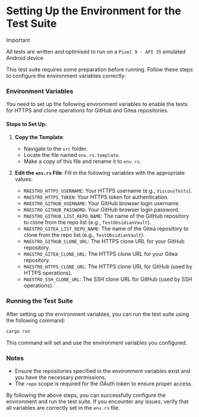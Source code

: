 # Setting Up the Environment for the Test Suite

> [!IMPORTANT]
> All tests are written and optimised to run on a `Pixel 9 - API 35` emulated Android device

This test suite requires some preparation before running. Follow these steps to configure the environment variables correctly:

### Environment Variables

You need to set up the following environment variables to enable the tests for HTTPS and clone operations for GitHub and Gitea repositories.

#### Steps to Set Up:

1. **Copy the Template**:
   - Navigate to the `src` folder.
   - Locate the file named `env.rs.template`.
   - Make a copy of this file and rename it to `env.rs`.

2. **Edit the `env.rs` File**:
   Fill in the following variables with the appropriate values:

   - `MAESTRO_HTTPS_USERNAME`: Your HTTPS username (e.g., `ViscousTests`).
   - `MAESTRO_HTTPS_TOKEN`: Your HTTPS token for authentication.
   - `MAESTRO_GITHUB_USERNAME`: Your GitHub browser login username.
   - `MAESTRO_GITHUB_PASSWORD`: Your GitHub browser login password.
   - `MAESTRO_GITHUB_LIST_REPO_NAME`: The name of the GitHub repository to clone from the repo list (e.g., `TestObsidianVault`).
   - `MAESTRO_GITEA_LIST_REPO_NAME`: The name of the Gitea repository to clone from the repo list (e.g., `TestObsidianVault`).
   - `MAESTRO_GITHUB_CLONE_URL`: The HTTPS clone URL for your GitHub repository.
   - `MAESTRO_GITEA_CLONE_URL`: The HTTPS clone URL for your Gitea repository.
   - `MAESTRO_HTTPS_CLONE_URL`: The HTTPS clone URL for GitHub (used by HTTPS operations).
   - `MAESTRO_SSH_CLONE_URL`: The SSH clone URL for GitHub (used by SSH operations).

### Running the Test Suite

After setting up the environment variables, you can run the test suite using the following command:

```bash
cargo run
```

This command will set and use the environment variables you configured.


### Notes

- Ensure the repositories specified in the environment variables exist and you have the necessary permissions.
- The `repo` scope is required for the OAuth token to ensure proper access.

By following the above steps, you can successfully configure the environment and run the test suite. If you encounter any issues, verify that all variables are correctly set in the `env.rs` file.

